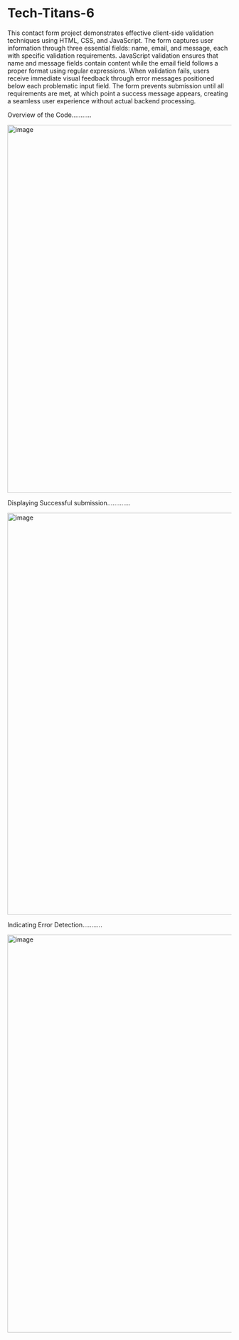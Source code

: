# Tech-Titans-6

This contact form project demonstrates effective client-side validation techniques using HTML, CSS, and JavaScript. The form captures user information through three essential fields: name, email, and message, each with specific validation requirements. JavaScript validation ensures that name and message fields contain content while the email field follows a proper format using regular expressions. When validation fails, users receive immediate visual feedback through error messages positioned below each problematic input field. The form prevents submission until all requirements are met, at which point a success message appears, creating a seamless user experience without actual backend processing.

Overview of the Code...........

<img width="1011" height="826" alt="image" src="https://github.com/user-attachments/assets/f1644ef9-2e1e-4a71-9c7c-39250ab86e55" />

Displaying Successful submission.............

<img width="791" height="902" alt="image" src="https://github.com/user-attachments/assets/5ea101d4-3caf-4d4c-99ef-190ddeadf91b" />

Indicating Error Detection...........

<img width="617" height="893" alt="image" src="https://github.com/user-attachments/assets/f9469cdc-e00a-4466-9cc1-30c7a6b2f62d" />


